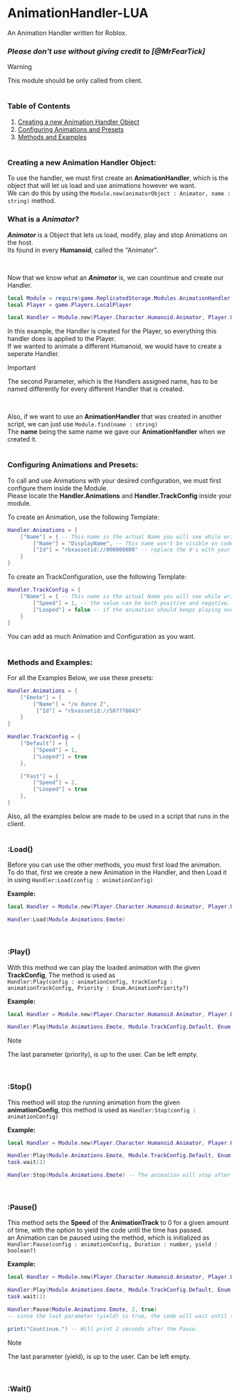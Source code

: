 # AnimationHandler-LUA
An Animation Handler written for Roblox.

### *Please don't use without giving credit to [@MrFearTick]*

> [!WARNING]
> This module should be only called from client.
#

### Table of Contents

1. [Creating a new Animation Handler Object](#creating-a-new-animation-handler-object)
2. [Configuring Animations and Presets](#configuring-animations-and-presets)
3. [Methods and Examples](#methods-and-examples)

#

### Creating a new Animation Handler Object:

To use the handler, we must first create an **AnimationHandler**, which is the object that will let us load and use animations however we want.  
We can do this by using the `Module.new(animatorObject : Animator, name : string)` method.

### What is a ***Animator***?

***Animator*** is a Object that lets us load, modify, play and stop Animations on the host.  
Its found in every **Humanoid**, called the "Animator".

<br />

Now that we know what an ***Animator*** is, we can countinue and create our Handler.

```lua
local Module = require(game.ReplicatedStorage.Modules.AnimationHandler)
local Player = game.Players.LocalPlayer

local Handler = Module.new(Player.Character.Humanoid.Animator, Player.UserId)
```

In this example, the Handler is created for the Player, so everything this handler does is applied to the Player.  
If we wanted to animate a different Humanoid, we would have to create a seperate Handler.

> [!IMPORTANT]
> The second Parameter, which is the Handlers assigned name, has to be named differently for every different Handler that is created.

 <br />

Also, if we want to use an **AnimationHandler** that was created in another script, we can just use `Module.find(name : string)`  
The **name** being the same name we gave our **AnimationHandler** when we created it.

#

### Configuring Animations and Presets:

To call and use Animations with your desired configuration, we must first configure them inside the Module.  
Please locate the **Handler.Animations** and **Handler.TrackConfig** inside your module.  

To create an Animation, use the following Template:

```lua
Handler.Animations = {
    ["Name"] = { -- This name is the actual Name you will see while writing in code.
        ["Name"] = "DisplayName", -- This name won't be visible on code.
        ["Id"] = "rbxassetid://000000000" -- replace the 0's with your own ID.
    }
}
```

To create an TrackConfiguration, use the following Template:
```lua
Handler.TrackConfig = {
    ["Name"] = { -- This name is the actual Name you will see while writing in code.
        ["Speed"] = 1, -- the value can be both positive and negative. (Negative makes it go backwards, 0 stops it.) 
        ["Looped"] = false -- if the animation should keeps playing over and over.
    }
}
```

You can add as much Animation and Configuration as you want.

#

### Methods and Examples:

For all the Examples Below, we use these presets:

```lua
Handler.Animations = {
    ["Emote"] = {
        ["Name"] = "/e dance 2",
         ["Id"] = "rbxassetid://507776043"
    }
}

Handler.TrackConfig = {
    ["Default"] = {
        ["Speed"] = 1,
        ["Looped"] = true
    },

    ["Fast"] = {
        ["Speed"] = 2,
        ["Looped"] = true
    },
}
```  

Also, all the examples below are made to be used in a script that runs in the client.

#

### :Load()

Before you can use the other methods, you must first load the animation.  
To do that, first we create a new Animation in the Handler, and then Load it in using `Handler:Load(config : animationConfig)`  

**Example:**  

```lua
local Handler = Module.new(Player.Character.Humanoid.Animator, Player.UserId)

Handler:Load(Module.Animations.Emote)
```

<br />

### :Play()

With this method we can play the loaded animation with the given **TrackConfig**,
The method is used as  
`Handler:Play(config : animationConfig, trackConfig : animationTrackConfig, Priority : Enum.AnimationPriority?)`  

**Example:**  

```lua
local Handler = Module.new(Player.Character.Humanoid.Animator, Player.UserId)

Handler:Play(Module.Animations.Emote, Module.TrackConfig.Default, Enum.AnimationPriority.Action4)
```

> [!NOTE]
> The last parameter (priority), is up to the user. Can be left empty.  

<br />

### :Stop()

This method will stop the running animation from the given **animationConfig**, this method is used as `Handler:Stop(config : animationConfig)`  

**Example:**  

```lua
local Handler = Module.new(Player.Character.Humanoid.Animator, Player.UserId)

Handler:Play(Module.Animations.Emote, Module.TrackConfig.Default, Enum.AnimationPriority.Action4)
task.wait(2)

Handler:Stop(Module.Animations.Emote) -- The animation will stop after 2 seconds has passed.
```

<br />

### :Pause()

This method sets the **Speed** of the **AnimationTrack** to 0 for a given amount of time, with the option to yield the code until the time has passed.  
an Animation can be paused using the method, which is initialized as `Handler:Pause(config : animationConfig, Duration : number, yield : boolean?)`  

**Example:**  

```lua
local Handler = Module.new(Player.Character.Humanoid.Animator, Player.UserId)

Handler:Play(Module.Animations.Emote, Module.TrackConfig.Default, Enum.AnimationPriority.Action4)
task.wait(1)

Handler:Pause(Module.Animations.Emote, 2, true)
-- since the last parameter (yield) is true, the code will wait until the pause ends [or in other words, task.wait(2)]

print("Countinue.") -- Will print 2 seconds after the Pause.
```

> [!NOTE]
> The last parameter (yield), is up to the user. Can be left empty.

<br />

### :Wait()

```lua

```

<br />

#
